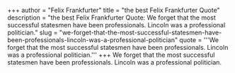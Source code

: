+++
author = "Felix Frankfurter"
title = "the best Felix Frankfurter Quote"
description = "the best Felix Frankfurter Quote: We forget that the most successful statesmen have been professionals. Lincoln was a professional politician."
slug = "we-forget-that-the-most-successful-statesmen-have-been-professionals-lincoln-was-a-professional-politician"
quote = '''We forget that the most successful statesmen have been professionals. Lincoln was a professional politician.'''
+++
We forget that the most successful statesmen have been professionals. Lincoln was a professional politician.
